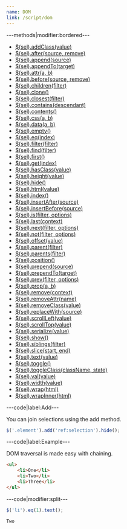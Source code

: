 ```yaml
---
name: DOM
link: /script/dom
---
```


---methods|modifier:bordered---

* [$(sel).addClass(value)](/script/dom#addclass)
* [$(sel).after(source, remove)](/script/dom#after)
* [$(sel).append(source)](/script/dom#append)
* [$(sel).appendTo(target)](/script/dom#appendto)
* [$(sel).attr(a, b)](/script/core#attr)
* [$(sel).before(source, remove)](/script/dom#before)
* [$(sel).children(filter)](/script/dom#children)
* [$(sel).clone()](/script/dom#clone)
* [$(sel).closest(filter)](/script/dom#closest)
* [$(sel).contains(descendant)](/script/dom#contains)
* [$(sel).contents()](/script/dom#contents)
* [$(sel).css(a, b)](/script/dom#css)
* [$(sel).data(a, b)](/script/core#data)
* [$(sel).empty()](/script/dom#empty)
* [$(sel).eq(index)](/script/core#eq)
* [$(sel).filter(filter)](/script/dom#filter)
* [$(sel).find(filter)](/script/dom#find)
* [$(sel).first()](/script/core#first)
* [$(sel).get(index)](/script/core#eq)
* [$(sel).hasClass(value)](/script/dom#hasclass)
* [$(sel).height(value)](/script/dom#height)
* [$(sel).hide()](/script/dom#hide)
* [$(sel).html(value)](/script/dom#html)
* [$(sel).index()](/script/dom#index)
* [$(sel).insertAfter(source)](/script/dom#insertafter)
* [$(sel).insertBefore(source)](/script/dom#insertbefore)
* [$(sel).is(filter, options)](/script/dom#is)
* [$(sel).last(context)](/script/dom#last)
* [$(sel).next(filter, options)](/script/dom#next)
* [$(sel).not(filter, options)](/script/dom#not)
* [$(sel).offset(value)](/script/dom#offset)
* [$(sel).parent(filter)](/script/dom#parent)
* [$(sel).parents(filter)](/script/dom#parents)
* [$(sel).position()](/script/dom#position)
* [$(sel).prepend(source)](/script/dom#prepend)
* [$(sel).prependTo(target)](/script/dom#prependto)
* [$(sel).prev(filter, options)](/script/dom#prev)
* [$(sel).prop(a, b)](/script/dom#prop)
* [$(sel).remove(context)](/script/dom#remove)
* [$(sel).removeAttr(name)](/script/dom#removeattr)
* [$(sel).removeClass(value)](/script/dom#removeclass)
* [$(sel).replaceWith(source)](/script/dom#replacewith)
* [$(sel).scrollLeft(value)](/script/dom#scrollleft)
* [$(sel).scrollTop(value)](/script/dom#scrolltop)
* [$(sel).serialize(value)](/script/dom#serializeform)
* [$(sel).show()](/script/dom#show)
* [$(sel).siblings(filter)](/script/dom#siblings)
* [$(sel).slice(start, end)](/script/dom#slice)
* [$(sel).text(value)](/script/dom#text)
* [$(sel).toggle()](/script/dom#toggle)
* [$(sel).toggleClass(className, state)](/script/dom#toggleclass)
* [$(sel).val(value)](/script/dom#val)
* [$(sel).width(value)](/script/dom#width)
* [$(sel).wrap(html)](/script/dom#wrap)
* [$(sel).wrapInner(html)](/script/dom#wrapinner)

---code|label:Add---

You can join selections using the add method.

```javascript
$('.element').add('ref:selection').hide();
```

---code|label:Example---

DOM traversal is made easy with chaining.

```html
<ul>
	<li>One</li>
	<li>Two</li>
	<li>Three</li>
</ul>
```

---code|modifier:split---

```javascript
$('li').eq(1).text();
```

```javascript
Two
```